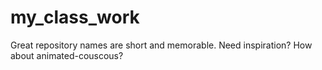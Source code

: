 # my_class_work
Great repository names are short and memorable. Need inspiration? How about animated-couscous?
